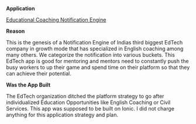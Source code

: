 **Application**


[Educational Coaching Notification Engine](https://docs.google.com/spreadsheets/d/e/2PACX-1vS1WBinOIcX1xqhUC8dS6rrSHlE7ib4DNtEZWBgTS4tej7fsAZmi-MsNO0mOR4WhzZbZFS7b_dVUKAV/pubhtml)

**Reason**

This is the genesis of a Notification Engine of Indias third biggest EdTech company in growth mode that has specialized in English coaching among many others. We categorize the notification into various buckets. This EdTech app is good for mentoring and mentors need to constantly push the busy workers to up their game and spend time on their platform so that they can achieve their potential.

**Was the App Built**

The EdTech organization ditched the platform strategy to go after individualized Education Opportunities like English Coaching or Civil Services. This app was supposed to be built on Ionic. I did not charge anything for this application strategy and plan.
